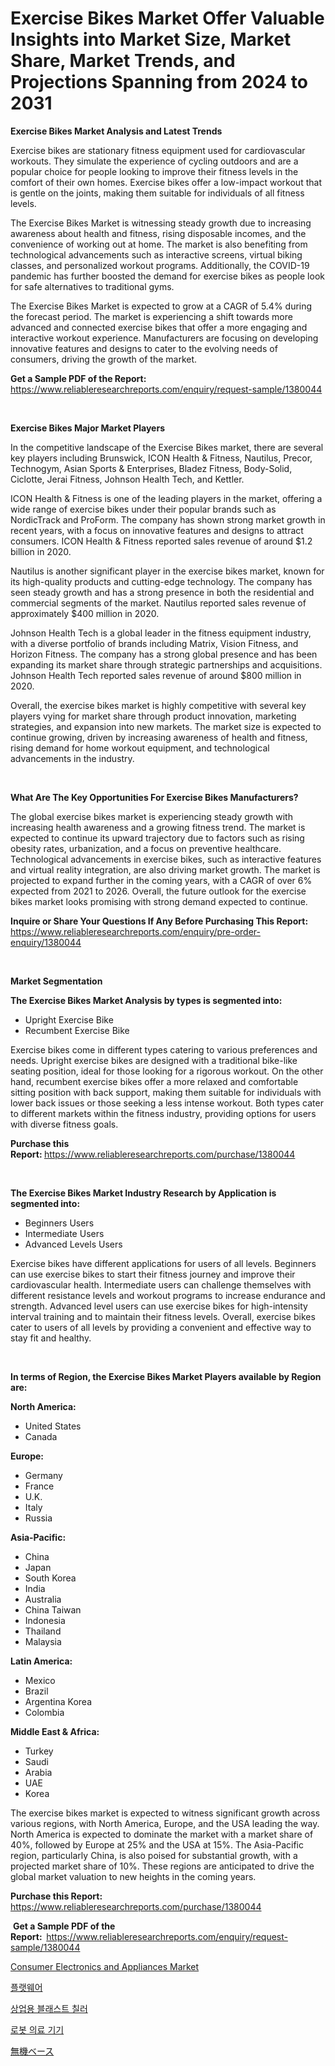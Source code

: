 <p><h1>Exercise Bikes Market Offer Valuable Insights into Market Size, Market Share, Market Trends, and Projections Spanning from 2024 to 2031</h1></p><p><strong>Exercise Bikes Market Analysis and Latest Trends</strong></p>
<p><p>Exercise bikes are stationary fitness equipment used for cardiovascular workouts. They simulate the experience of cycling outdoors and are a popular choice for people looking to improve their fitness levels in the comfort of their own homes. Exercise bikes offer a low-impact workout that is gentle on the joints, making them suitable for individuals of all fitness levels.</p><p>The Exercise Bikes Market is witnessing steady growth due to increasing awareness about health and fitness, rising disposable incomes, and the convenience of working out at home. The market is also benefiting from technological advancements such as interactive screens, virtual biking classes, and personalized workout programs. Additionally, the COVID-19 pandemic has further boosted the demand for exercise bikes as people look for safe alternatives to traditional gyms.</p><p>The Exercise Bikes Market is expected to grow at a CAGR of 5.4% during the forecast period. The market is experiencing a shift towards more advanced and connected exercise bikes that offer a more engaging and interactive workout experience. Manufacturers are focusing on developing innovative features and designs to cater to the evolving needs of consumers, driving the growth of the market.</p></p>
<p><strong>Get a Sample PDF of the Report:&nbsp;</strong> <a href="https://www.reliableresearchreports.com/enquiry/request-sample/1380044">https://www.reliableresearchreports.com/enquiry/request-sample/1380044</a></p>
<p>&nbsp;</p>
<p><strong>Exercise Bikes Major Market Players</strong></p>
<p><p>In the competitive landscape of the Exercise Bikes market, there are several key players including Brunswick, ICON Health & Fitness, Nautilus, Precor, Technogym, Asian Sports & Enterprises, Bladez Fitness, Body-Solid, Ciclotte, Jerai Fitness, Johnson Health Tech, and Kettler.</p><p>ICON Health & Fitness is one of the leading players in the market, offering a wide range of exercise bikes under their popular brands such as NordicTrack and ProForm. The company has shown strong market growth in recent years, with a focus on innovative features and designs to attract consumers. ICON Health & Fitness reported sales revenue of around $1.2 billion in 2020.</p><p>Nautilus is another significant player in the exercise bikes market, known for its high-quality products and cutting-edge technology. The company has seen steady growth and has a strong presence in both the residential and commercial segments of the market. Nautilus reported sales revenue of approximately $400 million in 2020.</p><p>Johnson Health Tech is a global leader in the fitness equipment industry, with a diverse portfolio of brands including Matrix, Vision Fitness, and Horizon Fitness. The company has a strong global presence and has been expanding its market share through strategic partnerships and acquisitions. Johnson Health Tech reported sales revenue of around $800 million in 2020.</p><p>Overall, the exercise bikes market is highly competitive with several key players vying for market share through product innovation, marketing strategies, and expansion into new markets. The market size is expected to continue growing, driven by increasing awareness of health and fitness, rising demand for home workout equipment, and technological advancements in the industry.</p></p>
<p>&nbsp;</p>
<p><strong>What Are The Key Opportunities For Exercise Bikes Manufacturers?</strong></p>
<p><p>The global exercise bikes market is experiencing steady growth with increasing health awareness and a growing fitness trend. The market is expected to continue its upward trajectory due to factors such as rising obesity rates, urbanization, and a focus on preventive healthcare. Technological advancements in exercise bikes, such as interactive features and virtual reality integration, are also driving market growth. The market is projected to expand further in the coming years, with a CAGR of over 6% expected from 2021 to 2026. Overall, the future outlook for the exercise bikes market looks promising with strong demand expected to continue.</p></p>
<p><strong>Inquire or Share Your Questions If Any Before Purchasing This Report:</strong> <a href="https://www.reliableresearchreports.com/enquiry/pre-order-enquiry/1380044">https://www.reliableresearchreports.com/enquiry/pre-order-enquiry/1380044</a></p>
<p>&nbsp;</p>
<p><strong>Market Segmentation</strong></p>
<p><strong>The Exercise Bikes Market Analysis by types is segmented into:</strong></p>
<p><ul><li>Upright Exercise Bike</li><li>Recumbent Exercise Bike</li></ul></p>
<p><p>Exercise bikes come in different types catering to various preferences and needs. Upright exercise bikes are designed with a traditional bike-like seating position, ideal for those looking for a rigorous workout. On the other hand, recumbent exercise bikes offer a more relaxed and comfortable sitting position with back support, making them suitable for individuals with lower back issues or those seeking a less intense workout. Both types cater to different markets within the fitness industry, providing options for users with diverse fitness goals.</p></p>
<p><strong>Purchase this Report:&nbsp;</strong><a href="https://www.reliableresearchreports.com/purchase/1380044">https://www.reliableresearchreports.com/purchase/1380044</a></p>
<p>&nbsp;</p>
<p><strong>The Exercise Bikes Market Industry Research by Application is segmented into:</strong></p>
<p><ul><li>Beginners Users</li><li>Intermediate Users</li><li>Advanced Levels Users</li></ul></p>
<p><p>Exercise bikes have different applications for users of all levels. Beginners can use exercise bikes to start their fitness journey and improve their cardiovascular health. Intermediate users can challenge themselves with different resistance levels and workout programs to increase endurance and strength. Advanced level users can use exercise bikes for high-intensity interval training and to maintain their fitness levels. Overall, exercise bikes cater to users of all levels by providing a convenient and effective way to stay fit and healthy.</p></p>
<p>&nbsp;</p>
<p><strong>In terms of Region, the Exercise Bikes Market Players available by Region are:</strong></p>
<p>
    <p> <strong> North America: </strong>
        <ul>
            <li>United States</li>
            <li>Canada</li>
        </ul>
        </p> 
    <p> <strong> Europe: </strong>
        <ul>
            <li>Germany</li>
            <li>France</li>
            <li>U.K.</li>
            <li>Italy</li>
            <li>Russia</li>
        </ul>
        </p> 
    <p> <strong> Asia-Pacific: </strong>
        <ul>
            <li>China</li>
            <li>Japan</li>
            <li>South Korea</li>
            <li>India</li>
            <li>Australia</li>
            <li>China Taiwan</li>
            <li>Indonesia</li>
            <li>Thailand</li>
            <li>Malaysia</li>
        </ul>
        </p> 
    <p> <strong> Latin America: </strong>
        <ul>
            <li>Mexico</li>
            <li>Brazil</li>
            <li>Argentina Korea</li>
            <li>Colombia</li>
        </ul>
        </p> 
    <p> <strong> Middle East & Africa: </strong>
        <ul>
            <li>Turkey</li>
            <li>Saudi</li>
            <li>Arabia</li>
            <li>UAE</li>
            <li>Korea</li>
        </ul>
    </p>
    </p>
<p><p>The exercise bikes market is expected to witness significant growth across various regions, with North America, Europe, and the USA leading the way. North America is expected to dominate the market with a market share of 40%, followed by Europe at 25% and the USA at 15%. The Asia-Pacific region, particularly China, is also poised for substantial growth, with a projected market share of 10%. These regions are anticipated to drive the global market valuation to new heights in the coming years.</p></p>
<p><strong>Purchase this Report: </strong><a href="https://www.reliableresearchreports.com/purchase/1380044">https://www.reliableresearchreports.com/purchase/1380044</a></p>
<p>&nbsp;<strong>Get a Sample PDF of the Report:&nbsp;&nbsp;</strong><a href="https://www.reliableresearchreports.com/enquiry/request-sample/1380044">https://www.reliableresearchreports.com/enquiry/request-sample/1380044</a></p>
<p><strong></strong></p>
<p><p><a href="https://github.com/lubmix/Market-Research-Report-List-1/blob/main/consumer-electronics-and-appliances-market.md">Consumer Electronics and Appliances Market</a></p><p><a href="https://medium.com/@melodyfunk1988/%EC%8B%9D%EA%B8%B0%EB%A5%98-%EC%8B%9C%EC%9E%A5-%EC%A2%85%EB%A5%98-%EC%9A%A9%EB%8F%84-%EB%B0%8F-%EC%A7%80%EC%97%AD%EB%B3%84%EB%A1%9C-%EC%B2%A0%EC%A0%80%ED%95%9C-%ED%8F%89%EA%B0%80-4459c78f77e8">플랫웨어</a></p><p><a href="https://github.com/GabrielBlanda5656/Market-Research-Report-List-1/blob/main/30225175013.md">상업용 블래스트 칠러</a></p><p><a href="https://github.com/vsckjg50460/Market-Research-Report-List-1/blob/main/69761145012.md">로봇 의료 기기</a></p><p><a href="https://github.com/EstelWisozk1/Market-Research-Report-List-1/blob/main/51602165410.md">無機ベース</a></p></p>